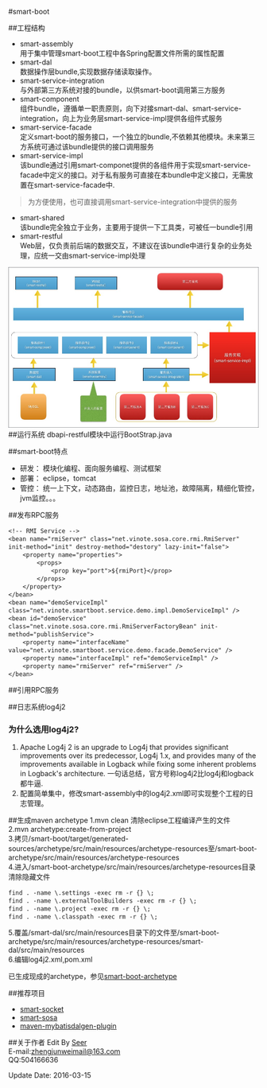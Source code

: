 #smart-boot

##工程结构

- smart-assembly   
用于集中管理smart-boot工程中各Spring配置文件所需的属性配置
- smart-dal  
数据操作层bundle,实现数据存储读取操作。
- smart-service-integration  
与外部第三方系统对接的bundle，以供smart-boot调用第三方服务
- smart-component  
组件bundle，遵循单一职责原则，向下对接smart-dal、smart-service-integration，向上为业务层smart-service-impl提供各组件式服务
- smart-service-facade  
定义smart-boot的服务接口，一个独立的bundle,不依赖其他模块。未来第三方系统可通过该bundle提供的接口调用服务
- smart-service-impl  
该bundle通过引用smart-componet提供的各组件用于实现smart-service-facade中定义的接口。对于私有服务可直接在本bundle中定义接口，无需放置在smart-service-facade中.  

>为方便使用，也可直接调用smart-service-integration中提供的服务

- smart-shared  
该bundle完全独立于业务，主要用于提供一下工具类，可被任一bundle引用
- smart-restful  
Web层，仅负责前后端的数据交互，不建议在该bundle中进行复杂的业务处理，应统一交由smart-service-impl处理

![系统结构图](1.png)
##运行系统
dbapi-restful模块中运行BootStrap.java


##smart-boot特点
- 研发：
	模块化编程、面向服务编程、测试框架
- 部署：
	eclipse，tomcat
- 管控：
	统一上下文，动态路由，监控日志，地址池，故障隔离，精细化管控，jvm监控。。。

##发布RPC服务

	<!-- RMI Service -->
	<bean name="rmiServer" class="net.vinote.sosa.core.rmi.RmiServer" init-method="init" destroy-method="destory" lazy-init="false">
		<property name="properties">
			<props>
				<prop key="port">${rmiPort}</prop>
			</props>
		</property>
	</bean>
	<bean name="demoServiceImpl" class="net.vinote.smartboot.service.demo.impl.DemoServiceImpl" />
	<bean id="demoService" class="net.vinote.sosa.core.rmi.RmiServerFactoryBean" init-method="publishService">
		<property name="interfaceName" value="net.vinote.smartboot.service.demo.facade.DemoService" />
		<property name="interfaceImpl" ref="demoServiceImpl" />
		<property name="rmiServer" ref="rmiServer" />
	</bean>

##引用RPC服务
	<!-- RMI服务 -->
	<bean name="rmiClient" class="net.vinote.sosa.core.rmi.RmiClient" destroy-method="destory" lazy-init="false" init-method="init" />
	<bean id="demoService" class="net.vinote.sosa.core.rmi.RmiClientFactoryBean">
		<property name="rmiClient" ref="rmiClient" />
		<property name="remoteInterface" value="net.vinote.smartboot.service.order.facade.DemoService" />
		<property name="timeout" value="5000" />
	</bean>


##日志系统log4j2
### 为什么选用log4j2?  
1. Apache Log4j 2 is an upgrade to Log4j that provides significant improvements over its predecessor, Log4j 1.x, and provides many of the improvements available in Logback while fixing some inherent problems in Logback's architecture. 一句话总结，官方号称log4j2比log4j和logback都牛逼.
2. 配置简单集中，修改smart-assembly中的log4j2.xml即可实现整个工程的日志管理。


##生成maven archetype
1.mvn clean
清除eclipse工程编译产生的文件  
2.mvn archetype:create-from-project  
3.拷贝/smart-boot/target/generated-sources/archetype/src/main/resources/archetype-resources至/smart-boot-archetype/src/main/resources/archetype-resources  
4.进入/smart-boot-archetype/src/main/resources/archetype-resources目录清除隐藏文件

>
	find . -name \.settings -exec rm -r {} \;
	find . -name \.externalToolBuilders -exec rm -r {} \;
	find . -name \.project -exec rm -r {} \;
	find . -name \.classpath -exec rm -r {} \;
>
	
5.覆盖/smart-dal/src/main/resources目录下的文件至/smart-boot-archetype/src/main/resources/archetype-resources/smart-dal/src/main/resources  
6.编辑log4j2.xml,pom.xml  

已生成现成的archetype，参见[smart-boot-archetype](https://git.oschina.net/smartdms/smart-boot-archetype)


##推荐项目
- [smart-socket](https://git.oschina.net/smartdms/smart-socket)
- [smart-sosa](https://git.oschina.net/smartdms/smart-sosa)
- [maven-mybatisdalgen-plugin](https://git.oschina.net/smartdms/maven-mybatisdalgen-plugin)

##关于作者
Edit By [Seer](http://zhengjunweimail.blog.163.com/)  
E-mail:zhengjunweimail@163.com  
QQ:504166636

Update Date: 2016-03-15